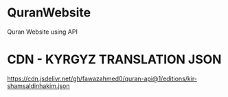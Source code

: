 # QuranWebsite
Quran Website using API

# CDN - KYRGYZ TRANSLATION JSON
https://cdn.jsdelivr.net/gh/fawazahmed0/quran-api@1/editions/kir-shamsaldinhakim.json
